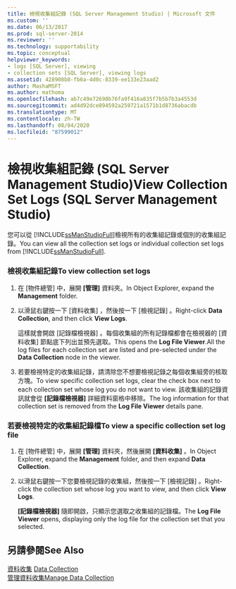 ```yaml
---
title: 檢視收集組記錄 (SQL Server Management Studio) | Microsoft 文件
ms.custom: ''
ms.date: 06/13/2017
ms.prod: sql-server-2014
ms.reviewer: ''
ms.technology: supportability
ms.topic: conceptual
helpviewer_keywords:
- logs [SQL Server], viewing
- collection sets [SQL Server], viewing logs
ms.assetid: 428908b8-fb6a-4d0c-8339-ee133e23aad2
author: MashaMSFT
ms.author: mathoma
ms.openlocfilehash: ab7c49e72690b76fa9f416a835f7b5b7b3a4553d
ms.sourcegitcommit: ad4d92dce894592a259721a1571b1d8736abacdb
ms.translationtype: MT
ms.contentlocale: zh-TW
ms.lasthandoff: 08/04/2020
ms.locfileid: "87599012"
---
```

# <a name="view-collection-set-logs-sql-server-management-studio"></a><span data-ttu-id="71a4b-102">檢視收集組記錄 (SQL Server Management Studio)</span><span class="sxs-lookup"><span data-stu-id="71a4b-102">View Collection Set Logs (SQL Server Management Studio)</span></span>
  <span data-ttu-id="71a4b-103">您可以從 [!INCLUDE[ssManStudioFull](../../includes/ssmanstudiofull-md.md)]檢視所有的收集組記錄或個別的收集組記錄。</span><span class="sxs-lookup"><span data-stu-id="71a4b-103">You can view all the collection set logs or individual collection set logs from [!INCLUDE[ssManStudioFull](../../includes/ssmanstudiofull-md.md)].</span></span>  
  
### <a name="to-view-collection-set-logs"></a><span data-ttu-id="71a4b-104">檢視收集組記錄</span><span class="sxs-lookup"><span data-stu-id="71a4b-104">To view collection set logs</span></span>  
  
1.  <span data-ttu-id="71a4b-105">在 [物件總管] 中，展開 **[管理]** 資料夾。</span><span class="sxs-lookup"><span data-stu-id="71a4b-105">In Object Explorer, expand the **Management** folder.</span></span>  
  
2.  <span data-ttu-id="71a4b-106">以滑鼠右鍵按一下 [資料收集]  ，然後按一下 [檢視記錄]  。</span><span class="sxs-lookup"><span data-stu-id="71a4b-106">Right-click **Data Collection**, and then click **View Logs**.</span></span>  
  
     <span data-ttu-id="71a4b-107">這樣就會開啟 [記錄檔檢視器]  。每個收集組的所有記錄檔都會在檢視器的 [資料收集]  節點底下列出並預先選取。</span><span class="sxs-lookup"><span data-stu-id="71a4b-107">This opens the **Log File Viewer**.All the log files for each collection set are listed and pre-selected under the **Data Collection** node in the viewer.</span></span>  
  
3.  <span data-ttu-id="71a4b-108">若要檢視特定的收集組記錄，請清除您不想要檢視記錄之每個收集組旁的核取方塊。</span><span class="sxs-lookup"><span data-stu-id="71a4b-108">To view specific collection set logs, clear the check box next to each collection set whose log you do not want to view.</span></span> <span data-ttu-id="71a4b-109">該收集組的記錄資訊就會從 **[記錄檔檢視器]** 詳細資料窗格中移除。</span><span class="sxs-lookup"><span data-stu-id="71a4b-109">The log information for that collection set is removed from the **Log File Viewer** details pane.</span></span>  
  
### <a name="to-view-a-specific-collection-set-log-file"></a><span data-ttu-id="71a4b-110">若要檢視特定的收集組記錄檔</span><span class="sxs-lookup"><span data-stu-id="71a4b-110">To view a specific collection set log file</span></span>  
  
1.  <span data-ttu-id="71a4b-111">在 [物件總管] 中，展開 **[管理]** 資料夾，然後展開 **[資料收集]** 。</span><span class="sxs-lookup"><span data-stu-id="71a4b-111">In Object Explorer, expand the **Management** folder, and then expand **Data Collection**.</span></span>  
  
2.  <span data-ttu-id="71a4b-112">以滑鼠右鍵按一下您要檢視記錄的收集組，然後按一下 [檢視記錄]  。</span><span class="sxs-lookup"><span data-stu-id="71a4b-112">Right-click the collection set whose log you want to view, and then click **View Logs**.</span></span>  
  
     <span data-ttu-id="71a4b-113">**[記錄檔檢視器]** 隨即開啟，只顯示您選取之收集組的記錄檔。</span><span class="sxs-lookup"><span data-stu-id="71a4b-113">The **Log File Viewer** opens, displaying only the log file for the collection set that you selected.</span></span>  
  
## <a name="see-also"></a><span data-ttu-id="71a4b-114">另請參閱</span><span class="sxs-lookup"><span data-stu-id="71a4b-114">See Also</span></span>  
 <span data-ttu-id="71a4b-115">[資料收集](data-collection.md) </span><span class="sxs-lookup"><span data-stu-id="71a4b-115">[Data Collection](data-collection.md) </span></span>  
 [<span data-ttu-id="71a4b-116">管理資料收集</span><span class="sxs-lookup"><span data-stu-id="71a4b-116">Manage Data Collection</span></span>](manage-data-collection.md)  
  
  

